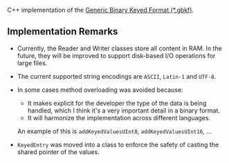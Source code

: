 
C++ implementation of the [Generic Binary Keyed Format (*.gbkf)](https://gbkf-format.org).

## Implementation Remarks

+ Currently, the Reader and Writer classes store all content in RAM. In the future, they will be improved to support disk-based I/O operations for large files.

+ The current supported string encodings are `ASCII`, `Latin-1` and `UTF-8`.

+ In some cases method overloading was avoided because:
  + It makes explicit for the developer the type of the data is being handled, which I think it's a very important detail in a binary format.
  + It will harmonize the implementation across different languages.

  An example of this is `addKeyedValuesUInt8`, `addKeyedValuesUInt16`, ...

+ `KeyedEntry` was moved into a class to enforce the safety of casting the shared pointer of the values.